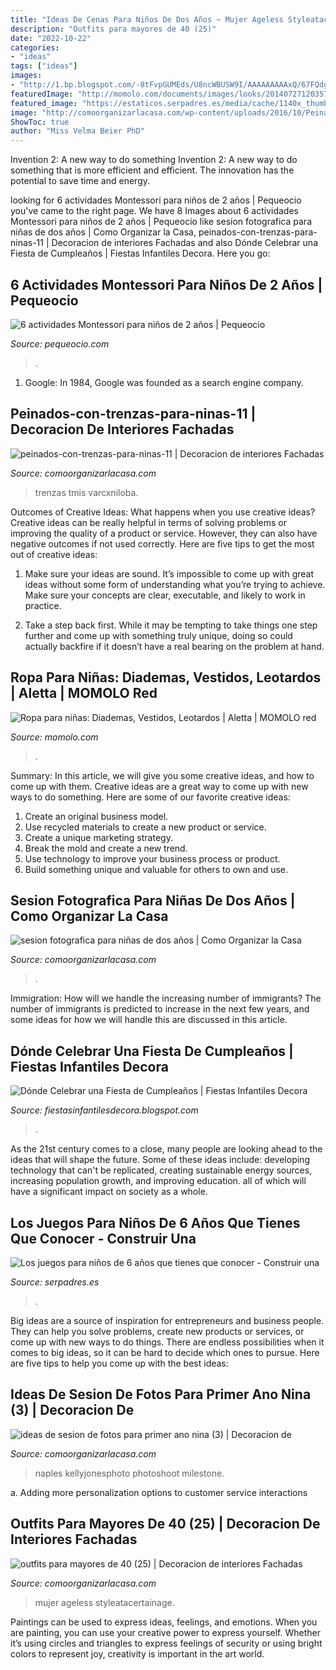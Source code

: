 ```yaml
---
title: "Ideas De Cenas Para Niños De Dos Años ~ Mujer Ageless Styleatacertainage"
description: "Outfits para mayores de 40 (25)"
date: "2022-10-22"
categories:
- "ideas"
tags: ["ideas"]
images:
- "http://1.bp.blogspot.com/-8tFvpGUMEds/U8ncWBUSW9I/AAAAAAAAAxQ/67FQdgiI7Bw/s1600/Dónde+Celebrar+una+Fiesta+de+Cumpleaños+1.jpg"
featuredImage: "http://momolo.com/documents/images/looks/20140727120357.png"
featured_image: "https://estaticos.serpadres.es/media/cache/1140x_thumb/uploads/images/gallery/5f2837205bafe89fec3b9e7e/juego-mesa.jpg"
image: "http://comoorganizarlacasa.com/wp-content/uploads/2016/10/Peinados-con-trenzas-para-niñas-11.jpg"
ShowToc: true
author: "Miss Velma Beier PhD"
---
```



Invention 2: A new way to do something
Invention 2: A new way to do something that is more efficient and efficient. The innovation has the potential to save time and energy.

	

		
looking for 6 actividades Montessori para niños de 2 años | Pequeocio you've came to the right page. We have 8 Images about 6 actividades Montessori para niños de 2 años | Pequeocio like sesion fotografica para niñas de dos años | Como Organizar la Casa, peinados-con-trenzas-para-ninas-11 | Decoracion de interiores Fachadas and also Dónde Celebrar una Fiesta de Cumpleaños | Fiestas Infantiles Decora. Here you go:
		
    
## 6 Actividades Montessori Para Niños De 2 Años | Pequeocio

<img loading=lazy src="https://www.pequeocio.com/wp-content/uploads/2016/06/aprender-numeros-montessori-4.jpg" onerror="this.onerror=null;this.src='https://tse3.mm.bing.net/th?id=OIP.mT9_pcyj8-LtRrDrbzEg2gHaJ4&amp;pid=15.1';" alt="6 actividades Montessori para niños de 2 años | Pequeocio">

_Source: pequeocio.com_

>. 

	

1. Google: In 1984, Google was founded as a search engine company.

    
## Peinados-con-trenzas-para-ninas-11 | Decoracion De Interiores Fachadas

<img loading=lazy src="http://comoorganizarlacasa.com/wp-content/uploads/2016/10/Peinados-con-trenzas-para-niñas-11.jpg" onerror="this.onerror=null;this.src='https://tse4.mm.bing.net/th?id=OIP.y0nY_ZtZ8MkqesCVf_Hc-gHaNd&amp;pid=15.1';" alt="peinados-con-trenzas-para-ninas-11 | Decoracion de interiores Fachadas">

_Source: comoorganizarlacasa.com_

>trenzas tmis varcxniloba. 

	

Outcomes of Creative Ideas: What happens when you use creative ideas?
Creative ideas can be really helpful in terms of solving problems or improving the quality of a product or service. However, they can also have negative outcomes if not used correctly. Here are five tips to get the most out of creative ideas:
1. Make sure your ideas are sound. It’s impossible to come up with great ideas without some form of understanding what you’re trying to achieve. Make sure your concepts are clear, executable, and likely to work in practice.

2. Take a step back first. While it may be tempting to take things one step further and come up with something truly unique, doing so could actually backfire if it doesn’t have a real bearing on the problem at hand.

    
## Ropa Para Niñas: Diademas, Vestidos, Leotardos | Aletta | MOMOLO Red

<img loading=lazy src="http://momolo.com/documents/images/looks/20140727120357.png" onerror="this.onerror=null;this.src='https://tse4.mm.bing.net/th?id=OIP.zdbSUcvWcOWkSGQK9ri86gHaLI&amp;pid=15.1';" alt="Ropa para niñas: Diademas, Vestidos, Leotardos | Aletta | MOMOLO red">

_Source: momolo.com_

>. 

	

Summary: In this article, we will give you some creative ideas, and how to come up with them.
Creative ideas are a great way to come up with new ways to do something. Here are some of our favorite creative ideas:
1. Create an original business model.
2. Use recycled materials to create a new product or service.
3. Create a unique marketing strategy.
4. Break the mold and create a new trend. 
5. Use technology to improve your business process or product. 
6. Build something unique and valuable for others to own and use.

    
## Sesion Fotografica Para Niñas De Dos Años | Como Organizar La Casa

<img loading=lazy src="https://comoorganizarlacasa.com/wp-content/uploads/2018/06/sesion-fotografica-para-ninas-de-dos-anos.jpg" onerror="this.onerror=null;this.src='https://tse4.mm.bing.net/th?id=OIP.yrC2Yztav-icqaRhl6AeFgHaKf&amp;pid=15.1';" alt="sesion fotografica para niñas de dos años | Como Organizar la Casa">

_Source: comoorganizarlacasa.com_

>. 

	

Immigration: How will we handle the increasing number of immigrants?
The number of immigrants is predicted to increase in the next few years, and some ideas for how we will handle this are discussed in this article.

    
## Dónde Celebrar Una Fiesta De Cumpleaños | Fiestas Infantiles Decora

<img loading=lazy src="http://1.bp.blogspot.com/-8tFvpGUMEds/U8ncWBUSW9I/AAAAAAAAAxQ/67FQdgiI7Bw/s1600/Dónde+Celebrar+una+Fiesta+de+Cumpleaños+1.jpg" onerror="this.onerror=null;this.src='https://tse2.mm.bing.net/th?id=OIP.38lfo-r0xQ4CznHumlVKrwAAAA&amp;pid=15.1';" alt="Dónde Celebrar una Fiesta de Cumpleaños | Fiestas Infantiles Decora">

_Source: fiestasinfantilesdecora.blogspot.com_

>. 

	

As the 21st century comes to a close, many people are looking ahead to the ideas that will shape the future. Some of these ideas include: developing technology that can't be replicated, creating sustainable energy sources, increasing population growth, and improving education. all of which will have a significant impact on society as a whole.

    
## Los Juegos Para Niños De 6 Años Que Tienes Que Conocer - Construir Una

<img loading=lazy src="https://estaticos.serpadres.es/media/cache/1140x_thumb/uploads/images/gallery/5f2837205bafe89fec3b9e7e/juego-mesa.jpg" onerror="this.onerror=null;this.src='https://tse2.mm.bing.net/th?id=OIP.r8iVsyAKTO0xsOQHQtxMKgHaFj&amp;pid=15.1';" alt="Los juegos para niños de 6 años que tienes que conocer - Construir una">

_Source: serpadres.es_

>. 

	

Big ideas are a source of inspiration for entrepreneurs and business people. They can help you solve problems, create new products or services, or come up with new ways to do things. There are endless possibilities when it comes to big ideas, so it can be hard to decide which ones to pursue. Here are five tips to help you come up with the best ideas: 

    
## Ideas De Sesion De Fotos Para Primer Ano Nina (3) | Decoracion De

<img loading=lazy src="http://comoorganizarlacasa.com/wp-content/uploads/2018/03/ideas-de-sesion-de-fotos-para-primer-ano-nina-3.jpg" onerror="this.onerror=null;this.src='https://tse3.mm.bing.net/th?id=OIP.YRE2lzOwAnAX_Y6L65J6FwHaOM&amp;pid=15.1';" alt="ideas de sesion de fotos para primer ano nina (3) | Decoracion de">

_Source: comoorganizarlacasa.com_

>naples kellyjonesphoto photoshoot milestone. 

	

a. Adding more personalization options to customer service interactions 

    
## Outfits Para Mayores De 40 (25) | Decoracion De Interiores Fachadas

<img loading=lazy src="http://comoorganizarlacasa.com/wp-content/uploads/2016/02/outfits-para-mayores-de-40-25.jpg" onerror="this.onerror=null;this.src='https://tse1.mm.bing.net/th?id=OIP.xrc-SFBc56_g5S5wN03ivAHaLH&amp;pid=15.1';" alt="outfits para mayores de 40 (25) | Decoracion de interiores Fachadas">

_Source: comoorganizarlacasa.com_

>mujer ageless styleatacertainage. 

	

Paintings can be used to express ideas, feelings, and emotions.
When you are painting, you can use your creative power to express yourself. Whether it’s using circles and triangles to express feelings of security or using bright colors to represent joy, creativity is important in the art world.

